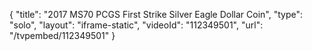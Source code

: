 {
    "title": "2017 MS70 PCGS First Strike Silver Eagle Dollar Coin",
    "type": "solo",
    "layout": "iframe-static",
    "videoId": "112349501",
    "url": "\/tvpembed\/112349501"
}